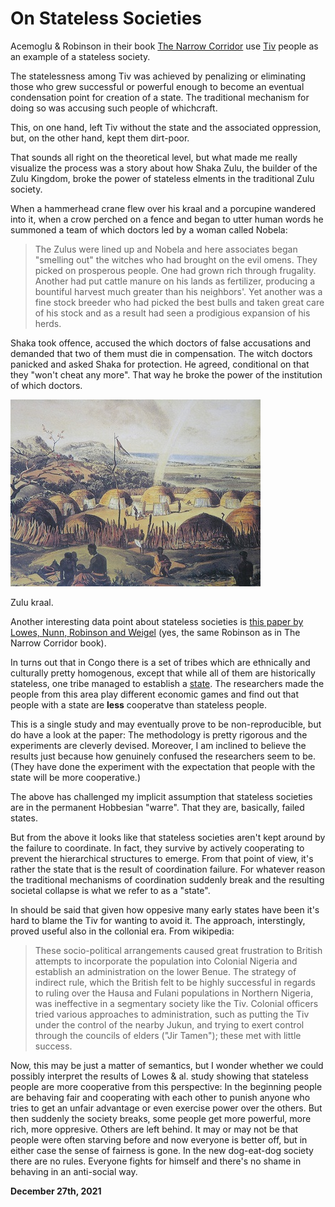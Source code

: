# On Stateless Societies

Acemoglu & Robinson in their book [The Narrow Corridor](https://www.goodreads.com/book/show/52884091-the-narrow-corridor) use [Tiv](https://en.wikipedia.org/wiki/Tiv_people) people as an example of a stateless society.

The statelessness among Tiv was achieved by penalizing or eliminating those who grew successful or powerful enough to become an eventual condensation point for creation of a state. The traditional mechanism for doing so was accusing such people of whichcraft.

This, on one hand, left Tiv without the state and the associated oppression, but, on the other hand, kept them dirt-poor.

That sounds all right on the theoretical level, but what made me really visualize the process was a story about how Shaka Zulu, the builder of the Zulu Kingdom, broke the power of stateless elments in the traditional Zulu society.

When a hammerhead crane flew over his kraal and a porcupine wandered into it, when a crow perched on a fence and began to utter human words he summoned a team of which doctors led by a woman called Nobela:

> The Zulus were lined up and Nobela and here associates began "smelling out" the witches who had brought on the evil omens. They picked on prosperous people. One had grown rich through frugality. Another had put cattle manure on his lands as fertilizer, producing a bountiful harvest much greater than his neighbors'. Yet another was a fine stock breeder who had picked the best bulls and taken great care of his stock and as a result had seen a prodigious expansion of his herds.

Shaka took offence, accused the which doctors of false accusations and demanded that two of them must die in compensation. The witch doctors panicked and asked Shaka for protection. He agreed, conditional on that they "won't cheat any more". That way he broke the power of the institution of which doctors.

![](kraal.jpg)
<p class="imgtext">Zulu kraal.</a></p>

Another interesting data point about stateless societies is [this paper by Lowes, Nunn, Robinson and Weigel](https://scholar.harvard.edu/files/nunn/files/kuba_paper_september_2016.pdf) (yes, the same Robinson as in The Narrow Corridor book).

In turns out that in Congo there is a set of tribes which are ethnically and culturally pretty homogenous, except that while all of them are historically stateless, one tribe managed to establish a [state](https://en.wikipedia.org/wiki/Kuba_Kingdom). The researchers made the people from this area play different economic games and find out that people with a state are **less** cooperatve than stateless people.

This is a single study and may eventually prove to be non-reproducible, but do have a look at the paper: The methodology is pretty rigorous and the experiments are cleverly devised. Moreover, I am inclined to believe the results just because how genuinely confused the researchers seem to be. (They have done the experiment with the expectation that people with the state will be more cooperative.)

The above has challenged my implicit assumption that stateless societies are in the permanent Hobbesian "warre". That they are, basically, failed states.

But from the above it looks like that stateless societies aren't kept around by the failure to coordinate. In fact, they survive by actively cooperating to prevent the hierarchical structures to emerge. From that point of view, it's rather the state that is the result of coordination failure. For whatever reason the traditional mechanisms of coordination suddenly break and the resulting societal collapse is what we refer to as a "state".

In should be said that given how oppesive many early states have been it's hard to blame the Tiv for wanting to avoid it. The approach, interstingly, proved useful also in the collonial era. From wikipedia:

> These socio-political arrangements caused great frustration to British attempts to incorporate the population into Colonial Nigeria and establish an administration on the lower Benue. The strategy of indirect rule, which the British felt to be highly successful in regards to ruling over the Hausa and Fulani populations in Northern Nigeria, was ineffective in a segmentary society like the Tiv. Colonial officers tried various approaches to administration, such as putting the Tiv under the control of the nearby Jukun, and trying to exert control through the councils of elders ("Jir Tamen"); these met with little success.

Now, this may be just a matter of semantics, but I wonder whether we could possibly interpret the results of Lowes & al. study showing that stateless people are more cooperative from this perspective: In the beginning people are behaving fair and cooperating with each other to punish anyone who tries to get an unfair advantage or even exercise power over the others. But then suddenly the society breaks, some people get more powerful, more rich, more oppresive. Others are left behind. It may or may not be that people were often starving before and now everyone is better off, but in either case the sense of fairness is gone. In the new dog-eat-dog society there are no rules. Everyone fights for himself and there's no shame in behaving in an anti-social way.

**December 27th, 2021**
